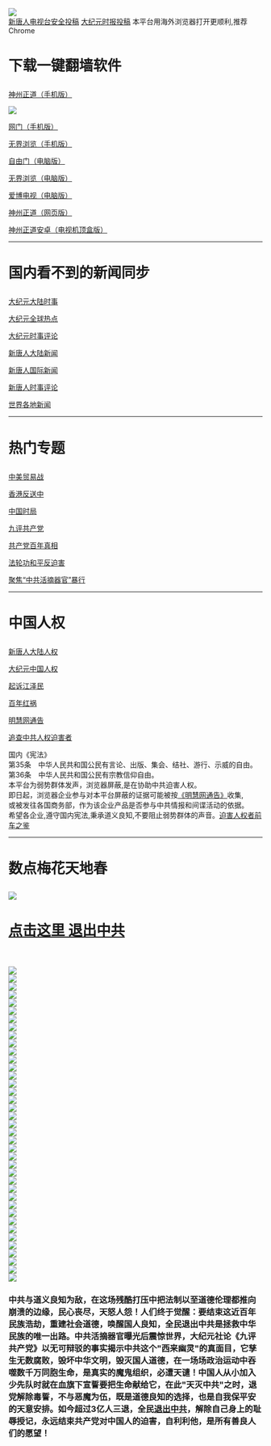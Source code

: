 <a name="1" id="1" target="_blank"></a> <span id="1"></span>
<a name="2" id="2" target="_blank"></a> <span id="2"></span>
<a name="3" id="3" target="_blank"></a> <span id="3"></span>
<a name="4" id="4" target="_blank"></a> <span id="4"></span>
<a name="5" id="5" target="_blank"></a> <span id="5"></span>
<a name="6" id="6" target="_blank"></a> <span id="6"></span>
<a name="7" id="7" target="_blank"></a> <span id="7"></span>
<a name="8" id="8" target="_blank"></a> <span id="8"></span>
<a name="9" id="9" target="_blank"></a> <span id="9"></span>
<img src="https://raw.githubusercontent.com/dvvwv/fq/master/t/fq1.jpg"><br>
<a href="https://github.com/cbzs/ntdtv/blob/master/gb/contribute.md#1">新唐人电视台安全投稿</a>  <a href="https://github.com/szzd2/djy/blob/master/gb/about-djy.md#1">大纪元时报投稿</a>  本平台用海外浏览器打开更顺利,推荐Chrome</p>
<h1><p><strong>下载一键翻墙软件</strong></p></h1>
<p><a href="https://raw.githubusercontent.com/SzzdOgate/update/master/entdtvas/SzzdOgate.apk?fldfh2">神州正道（手机版）</a><img src="https://raw.githubusercontent.com/hao369/a/master/benzoutuijian.gif" alt=""></p>
<img src="https://raw.githubusercontent.com/dvvwv/fq/master/t/sz.jpg"><br>
<p><a href="https://raw.githubusercontent.com/oGate2/Up/master/oGate.apk?fldfh2">网门（手机版）</a><img src="https://raw.githubusercontent.com/hao369/a/master/benzoutuijian.gif" alt=""></p>
<p><a href="https://raw.githubusercontent.com/wujieliulan/download/master/um.apk?raw=true">无界浏览（手机版）</a></p>
<p><a href="https://raw.githubusercontent.com/freegate-release/website/gh-pages/files/fgp.zip?fldfh2">自由门（电脑版）</a><img src="https://raw.githubusercontent.com/hao369/a/master/benzoutuijian.gif" alt=""></p>
<p><a href="https://raw.githubusercontent.com/wujieliulan/download/master/u.zip?fldfh2">无界浏览（电脑版）</a><img src="https://raw.githubusercontent.com/hao369/a/master/benzoutuijian.gif" alt=""></p>
<p><a href="https://raw.githubusercontent.com/dvvwv/szzd1.github.io/master/szzd/iPPOTV.zip">爱博电视（电脑版）</a></p>
<p><a href="https://raw.githubusercontent.com/dvvwv/szzd1.github.io/master/szzd/szzdogate.rar?fldfh2">神州正道（网页版）</a></p>
<p><a href="https://raw.githubusercontent.com/SzzdOgate/update/master/entdtvas/SzzdOgateTV.apk?fldfh2">神州正道安卓（电视机顶盒版）</a></p>
<hr>
<h1><p><strong>国内看不到的新闻同步</strong></p></h1>
<p><a target="_blank" href="https://github.com/dvvwv/djy/blob/master/gb/nsc413.md?flntdtv#1">大纪元大陆时事</a></p>
<p><a target="_blank" href="https://github.com/dvvwv/djy/blob/master/gb/n24hr.md?flntdtv#1">大纪元全球热点</a></p>
<p><a target="_blank" href="https://github.com/dvvwv/djy/blob/master/gb/news392.md?flntdtv#1">大纪元时事评论</a></p>
<p><a target="_blank" href="https://github.com/dvvwv/ntdtv/blob/master/gb/prog204_1.md?flntdtv#1">新唐人大陆新闻</a></p>
<p><a target="_blank" href="https://github.com/dvvwv/ntdtv/blob/master/gb/prog202_1.md?flntdtv#1">新唐人国际新闻</a></p>
<p><a target="_blank" href="https://github.com/dvvwv/ntdtv/blob/master/gb/prog207_1.md?flntdtv#1">新唐人时事评论</a></p>
<p><a target="_blank" href="https://github.com/gfw-breaker/banned-news/blob/master/README.md?flntdtv&type=url14">世界各地新闻</a></p>
<hr>
<h1><p><strong>热门专题</strong></p></h1>
<p><a target="_blank" href="https://github.com/dvvwv/ntdtv/blob/master/gb/prog1745_1.md?flntdtv#1">中美贸易战</a></p>
<p><a target="_blank" href="https://github.com/dvvwv/ntdtv/blob/master/gb/prog205_1.md?flntdtv#1">香港反送中</a></p>
<p><a target="_blank" href="https://github.com/dvvwv/ntdtv/blob/master/gb/prog1138_1.md?flntdtv#1">中国时局</a></p>
<p><a target="_blank" href="https://github.com/dvvwv/djy/blob/master/gb/9p.md?flntdtv#1">九评共产党</a></p>
<p><a target="_blank" href="https://github.com/dvvwv/ntdtv/blob/master/gb/prog1647_1.md?flntdtv#1">共产党百年真相</a></p>
<p><a target="_blank" href="https://github.com/dvvwv/ntdtv/blob/master/gb/prog1530_1.md?flntdtv#1">法轮功和平反迫害</a></p>
<p><a target="_blank" href="https://github.com/dvvwv/ntdtv/blob/master/gb/prog447_1.md?flntdtv#1">聚焦“中共活摘器官”暴行</a></p>
<hr>
<h1><p><strong>中国人权</strong></p></h1>
<p><a target="_blank" href="https://github.com/dvvwv/ntdtv/blob/master/gb/prog1135_1.md?flntdtv#1">新唐人大陆人权</a></p>
<p><a target="_blank" href="https://github.com/dvvwv/djy/blob/master/gb/ncid278.md?flntdtv#1">大纪元中国人权</a></p>
<p><a target="_blank" href="https://github.com/dvvwv/djy/blob/master/gb/nf6123.md?flntdtv#1">起诉江泽民</a></p>
<p><a target="_blank" href="https://github.com/dvvwv/ntdtv/blob/master/gb/prog1704_1.md?flntdtv#1">百年红祸</a></p>
<p><a href="https://github.com/dvvwv/djy/blob/master/gb/mh/mhtg.md?flntdtv#1">明慧网通告</a></p>
<p><a target="_blank" href="https://github.com/dvvwv/ntdtv/blob/master/gb/prog422209_1.md?flntdtv#1">追查中共人权迫害者</a></p>
国内《宪法》<br>
第35条　中华人民共和国公民有言论、出版、集会、结社、游行、示威的自由。<br>
第36条　中华人民共和国公民有宗教信仰自由。<br>
本平台为弱势群体发声，浏览器屏蔽,是在协助中共迫害人权。<br>
即日起，浏览器企业参与对本平台屏蔽的证据可能被按<a target="_blank" href="https://github.com/dvvwv/djy/blob/master/gb/mh/mhtg.md?fldfh2#1">《明慧网通告》</a>收集,<br>
或被发往各国商务部，作为该企业产品是否参与中共情报和间谍活动的依据。<br>
希望各企业,遵守国内宪法,秉承道义良知,不要阻止弱势群体的声音。<a target="_blank" href="https://github.com/dvvwv/djy/blob/master/gb/rq.md?fldfh2#1">迫害人权者前车之鉴</a>
<hr>
<h1><p><strong>数点梅花天地春</strong></p></h1>
<img src="https://raw.githubusercontent.com/dvvwv/fq/master/t/01.jpg">
<h1><strong><a href="https://s3-us-west-1.amazonaws.com/ogaten/show.htm?ogQuit.aspx&from=852" rel="nofollow">点击这里 退出中共</a></strong></h1><br>
<br>
<img src="https://raw.githubusercontent.com/dvvwv/fq/master/t/03.jpg"><br>
<img src="https://raw.githubusercontent.com/dvvwv/fq/master/t/04.jpg"><br>
<img src="https://raw.githubusercontent.com/dvvwv/fq/master/t/06.jpg"><br>
<img src="https://raw.githubusercontent.com/dvvwv/fq/master/t/07.jpg"><br>
<img src="https://raw.githubusercontent.com/dvvwv/fq/master/t/10.jpg"><br>
<img src="https://raw.githubusercontent.com/dvvwv/fq/master/t/11.jpg"><br>
<img src="https://raw.githubusercontent.com/dvvwv/fq/master/t/12.jpg"><br>
<img src="https://raw.githubusercontent.com/dvvwv/fq/master/t/13.jpg"><br>
<img src="https://raw.githubusercontent.com/dvvwv/fq/master/t/14.jpg"><br>
<img src="https://raw.githubusercontent.com/dvvwv/fq/master/t/15.jpg"><br>
<img src="https://raw.githubusercontent.com/dvvwv/fq/master/t/16.jpg"><br>
<img src="https://raw.githubusercontent.com/dvvwv/fq/master/t/17.jpg"><br>
<img src="https://raw.githubusercontent.com/dvvwv/fq/master/t/18.jpg"><br>
<img src="https://raw.githubusercontent.com/dvvwv/fq/master/t/19.jpg"><br>
<img src="https://raw.githubusercontent.com/dvvwv/fq/master/t/20.jpg"><br>
<img src="https://raw.githubusercontent.com/dvvwv/fq/master/t/21.jpg"><br>
<img src="https://raw.githubusercontent.com/dvvwv/fq/master/t/22.jpg"><br>
<img src="https://raw.githubusercontent.com/dvvwv/fq/master/t/23.jpg"><br>
<img src="https://raw.githubusercontent.com/dvvwv/fq/master/t/24.jpg"><br>
<img src="https://raw.githubusercontent.com/dvvwv/fq/master/t/25.jpg"><br>
<img src="https://raw.githubusercontent.com/dvvwv/fq/master/t/26.jpg"><br>
<img src="https://raw.githubusercontent.com/dvvwv/fq/master/t/27.jpg"><br>
<img src="https://raw.githubusercontent.com/dvvwv/fq/master/t/28.jpg"><br>
<img src="https://raw.githubusercontent.com/dvvwv/fq/master/t/29.jpg"><br>
<img src="https://raw.githubusercontent.com/dvvwv/fq/master/t/30.jpg"><br>
<img src="https://raw.githubusercontent.com/dvvwv/fq/master/t/31.jpg"><br>
<img src="https://raw.githubusercontent.com/dvvwv/fq/master/t/32.jpg"><br>
<img src="https://raw.githubusercontent.com/dvvwv/fq/master/t/33.jpg"><br>
<img src="https://raw.githubusercontent.com/dvvwv/fq/master/t/34.jpg"><br>
<img src="https://raw.githubusercontent.com/dvvwv/fq/master/t/35.jpg"><br>
<img src="https://raw.githubusercontent.com/dvvwv/fq/master/t/36.jpg"><br>
<img src="https://raw.githubusercontent.com/dvvwv/fq/master/t/37.jpg"><br>
<img src="https://raw.githubusercontent.com/dvvwv/fq/master/t/38.jpg"><br>
<img src="https://raw.githubusercontent.com/dvvwv/fq/master/t/39.jpg"><br>
<img src="https://raw.githubusercontent.com/dvvwv/fq/master/t/40.jpg"><br>
<img src="https://raw.githubusercontent.com/dvvwv/fq/master/t/41.jpg"><br>
<img src="https://raw.githubusercontent.com/dvvwv/fq/master/t/42.jpg"><br>
<img src="https://raw.githubusercontent.com/dvvwv/fq/master/t/43.jpg"><br>
<img src="https://raw.githubusercontent.com/dvvwv/fq/master/t/44.jpg"><br>
<h3><p><strong>中共与道义良知为敌，在这场残酷打压中把法制以至道德伦理都推向崩溃的边缘，民心丧尽，天怒人怨！人们终于觉醒：要结束这近百年民族浩劫，重建社会道德，唤醒国人良知，全民退出中共是拯救中华民族的唯一出路。中共活摘器官曝光后震惊世界，大纪元社论《九评共产党》以无可辩驳的事实揭示中共这个"西来幽灵"的真面目，它孳生无数腐败，毁坏中华文明，毁灭国人道德，在一场场政治运动中吞噬数千万同胞生命，是真实的魔鬼组织，必遭天谴！中国人从小加入少先队时就在血旗下宣誓要把生命献给它，在此"天灭中共"之时，退党解除毒誓，不与恶魔为伍，既是道德良知的选择，也是自我保平安的天意安排。如今超过3亿人三退，全民<a href="https://s3-us-west-1.amazonaws.com/ogaten/show.htm?ogQuit.aspx&from=852" rel="nofollow">退出中共</a>，解除自己身上的耻辱授记，永远结束共产党对中国人的迫害，自利利他，是所有善良人们的愿望！</strong></p></h3>
